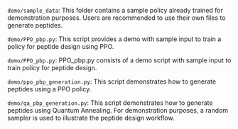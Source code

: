 `demo/sample_data`: This folder contains a sample policy already trained for demonstration purposes. Users are recommended to use their own files to generate peptides.

`demo/PPO_pbp.py`: This script provides a demo with sample input to train a policy for peptide design using PPO.

`demo/PPO_pbp.py`: PPO_pbp.py consists of a demo script with sample input to train policy for peptide design. 

`demo/ppo_pbp_generation.py`: This script demonstrates how to generate peptides using a PPO policy.

`demo/qa_pbp_generation.py`: This script demonstrates how to generate peptides using Quantum Annealing. For demonstration purposes, a random sampler is used to illustrate the peptide design workflow.


